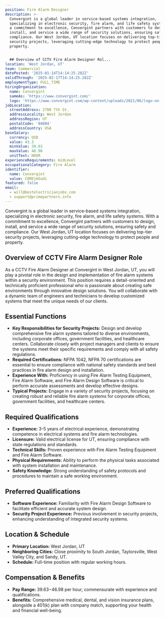 ```yaml
---
position: Fire Alarm Designer
description: >-
  Convergint is a global leader in service-based systems integration,
  specializing in electronic security, fire alarm, and life safety systems. With
  a commitment to excellence, Convergint partners with customers to design,
  install, and service a wide range of security solutions, ensuring safety and
  compliance. Our West Jordan, UT location focuses on delivering top-tier
  security projects, leveraging cutting-edge technology to protect people and
  property.


  ## Overview of CCTV Fire Alarm Designer Rol...
location: 'West Jordan, UT'
team: Commercial
datePosted: '2025-01-14T14:14:25.282Z'
validThrough: '2025-02-17T14:14:25.282Z'
employmentType: FULL_TIME
hiringOrganization:
  name: Convergint
  sameAs: 'https://www.convergint.com/'
  logo: 'https://www.convergint.com/wp-content/uploads/2021/06/logo-on-dark-blue.png'
jobLocation:
  streetAddress: 2700 7th St.
  addressLocality: West Jordan
  addressRegion: UT
  postalCode: '84084'
  addressCountry: USA
baseSalary:
  currency: USD
  value: 43.3
  minValue: 39.63
  maxValue: 46.98
  unitText: HOUR
experienceRequirements: midLevel
occupationalCategory: Fire Alarm
identifier:
  name: Convergint
  value: CONVjm5udi
featured: false
email:
  - will@bestelectricianjobs.com
  - support@primepartners.info
---
```




Convergint is a global leader in service-based systems integration, specializing in electronic security, fire alarm, and life safety systems. With a commitment to excellence, Convergint partners with customers to design, install, and service a wide range of security solutions, ensuring safety and compliance. Our West Jordan, UT location focuses on delivering top-tier security projects, leveraging cutting-edge technology to protect people and property.

## Overview of CCTV Fire Alarm Designer Role

As a CCTV Fire Alarm Designer at Convergint in West Jordan, UT, you will play a pivotal role in the design and implementation of fire alarm systems within a security environment. This position requires a detail-oriented and technically proficient professional who is passionate about creating safe environments through innovative design solutions. You will collaborate with a dynamic team of engineers and technicians to develop customized systems that meet the unique needs of our clients.

## Essential Functions

- **Key Responsibilities for Security Projects:** Design and develop comprehensive fire alarm systems tailored to diverse environments, including corporate offices, government facilities, and healthcare centers. Collaborate closely with project managers and clients to ensure the systems meet their specific requirements and comply with all safety regulations.
- **Required Certifications:** NFPA 1042, NFPA 70 certifications are essential to ensure compliance with national safety standards and best practices in fire alarm design and installation.
- **Experience With:** Proficiency in using Fire Alarm Testing Equipment, Fire Alarm Software, and Fire Alarm Design Software is critical to perform accurate assessments and develop effective designs.
- **Typical Projects:** Engage in a variety of security projects, focusing on creating robust and reliable fire alarm systems for corporate offices, government facilities, and healthcare centers.

## Required Qualifications

- **Experience:** 3-5 years of electrical experience, demonstrating competence in electrical systems and fire alarm technologies.
- **Licensure:** Valid electrical license for UT, ensuring compliance with state regulations and standards.
- **Technical Skills:** Proven experience with Fire Alarm Testing Equipment and Fire Alarm Software.
- **Physical Requirements:** Ability to perform the physical tasks associated with system installation and maintenance.
- **Safety Knowledge:** Strong understanding of safety protocols and procedures to maintain a safe working environment.

## Preferred Qualifications

- **Software Experience:** Familiarity with Fire Alarm Design Software to facilitate efficient and accurate system design.
- **Security Project Experience:** Previous involvement in security projects, enhancing understanding of integrated security systems.

## Location & Schedule

- **Primary Location:** West Jordan, UT
- **Neighboring Cities:** Close proximity to South Jordan, Taylorsville, West Valley City, and Sandy, UT.
- **Schedule:** Full-time position with regular working hours.

## Compensation & Benefits

- **Pay Range:** $39.63-$46.98 per hour, commensurate with experience and qualifications.
- **Benefits:** Comprehensive medical, dental, and vision insurance plans, alongside a 401(k) plan with company match, supporting your health and financial well-being.
